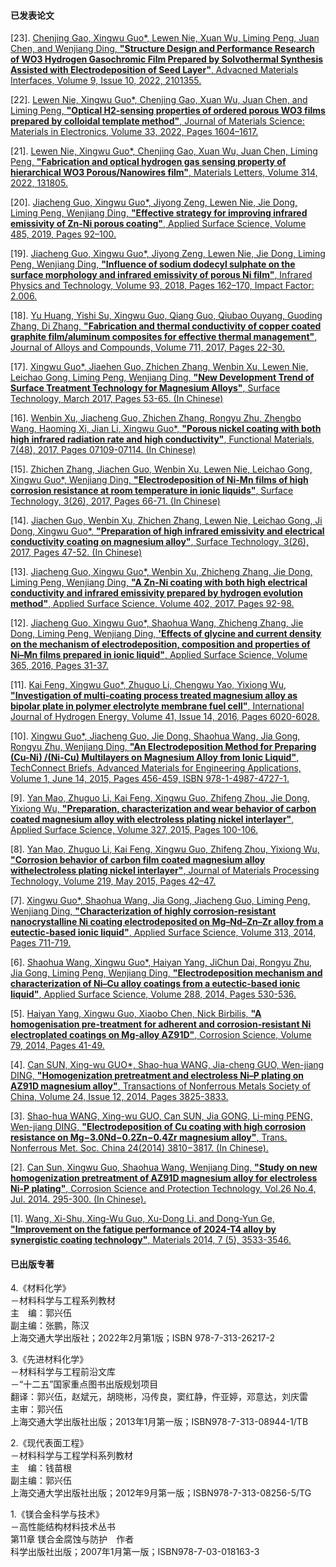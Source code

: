 #### 已发表论文
[23]. [Chenjing Gao, Xingwu Guo*, Lewen Nie, Xuan Wu, Liming Peng, Juan Chen, and Wenjiang Ding, **"Structure Design and Performance Research of WO3 Hydrogen Gasochromic Film Prepared by Solvothermal Synthesis Assisted with Electrodeposition of Seed Layer"**, Advacned Materials Interfaces, Volume 9, Issue 10, 2022, 2101355.](https://doi.org/10.1002/admi.202101355)

[22]. [Lewen Nie, Xingwu Guo*, Chenjing Gao, Xuan Wu, Juan Chen, and Liming Peng, **"Optical H2-sensing properties of ordered porous WO3 films prepared by colloidal template method"**, Journal of Materials Science: Materials in Electronics, Volume 33, 2022, Pages 1604–1617.](https://doi.org/10.1007/s10854-022-07694-z)

[21]. [Lewen Nie, Xingwu Guo*, Chenjing Gao, Xuan Wu, Juan Chen, Liming Peng, **"Fabrication and optical hydrogen gas sensing property of hierarchical WO3 Porous/Nanowires film"**, Materials Letters, Volume 314, 2022, 131805.](https://doi.org/10.1016/j.matlet.2022.131805)

[20]. [Jiacheng Guo, Xingwu Guo*, Jiyong Zeng, Lewen Nie, Jie Dong, Liming Peng, Wenjiang Ding, **"Effective strategy for improving infrared emissivity of Zn-Ni porous coating"**, Applied Surface Science, Volume 485, 2019, Pages 92–100.](https://doi.org/10.1016/j.apsusc.2019.04.191)

[19]. [Jiacheng Guo, Xingwu Guo*, Jiyong Zeng, Lewen Nie, Jie Dong, Liming Peng, Wenjiang Ding, **"Influence of sodium dodecyl sulphate on the surface morphology and infrared emissivity of porous Ni film"**, Infrared Physics and Technology, Volume 93, 2018, Pages 162–170, Impact Factor: 2.006.](https://doi.org/10.1016/j.infrared.2018.07.029)

[18]. [Yu Huang, Yishi Su, Xingwu Guo, Qiang Guo, Qiubao Ouyang, Guoding Zhang, Di Zhang, **"Fabrication and thermal conductivity of copper coated graphite film/aluminum composites for effective thermal management"**, Journal of Alloys and Compounds, Volume 711, 2017, Pages 22-30.](https://doi.org/10.1016/j.jallcom.2017.03.233)

[17]. [Xingwu Guo*, Jiaehen Guo, Zhichen Zhang, Wenbin Xu, Lewen Nie, Leichao Gong, Liming Peng, Wenjiang Ding, **"New Development Trend of Surface Treatment Technology for Magnesium Alloys"**, Surface Technology, March 2017, Pages 53-65. (In Chinese)](https://doi.org/10.16490/j.cnki.issn.1001-3660.2017.03.008)

[16]. [Wenbin Xu, Jiacheng Guo, Zhichen Zhang, Rongyu Zhu, Zhengbo Wang, Haoming Xi, Jian Li, Xingwu Guo*, **"Porous nickel coating with both high infrared radiation rate and high conductivity"**, Functional Materials, 7(48), 2017, Pages 07109-07114. (In Chinese)](https://kns.cnki.net/kcms/detail/detail.aspx?dbcode=CJFD&dbname=CJFDLAST2017&filename=GNCL201707021&uniplatform=NZKPT&v=G14qF9Uy_wkYClUj8KIaiw1aqYfORi1d3-_EuIraCb52DtF7wCw2WsF9fI23j6c5)

[15]. [Zhichen Zhang, Jiachen Guo, Wenbin Xu, Lewen Nie, Leichao Gong, Xingwu Guo*, Wenjiang Ding, **"Electrodeposition of Ni-Mn films of high corrosion resistance at room temperature in ionic liquids"**, Surface Technology, 3(26), 2017, Pages 66-71. (In Chinese)](https://doi.org/10.16490/j.cnki.issn.1001-3660.2017.03.009)

[14]. [Jiachen Guo, Wenbin Xu, Zhichen Zhang, Lewen Nie, Leichao Gong, Ji Dong, Xingwu Guo*, **"Preparation of high infrared emissivity and electrical conductivity coating on magnesium alloy"**, Surface Technology, 3(26), 2017, Pages 47-52. (In Chinese)](https://doi.org/10.16490/j.cnki.issn.1001-3660.2017.03.007)

[13]. [Jiacheng Guo, Xingwu Guo*, Wenbin Xu, Zhicheng Zhang, Jie Dong, Liming Peng, Wenjiang Ding, **"A Zn-Ni coating with both high electrical conductivity and infrared emissivity prepared by hydrogen evolution method"**, Applied Surface Science, Volume 402, 2017, Pages 92-98.](https://doi.org/10.1016/j.apsusc.2017.01.053)

[12]. [Jiacheng Guo, Xingwu Guo*, Shaohua Wang, Zhicheng Zhang, Jie Dong, Liming Peng, Wenjiang Ding, **'Effects of glycine and current density on the mechanism of electrodeposition, composition and properties of Ni–Mn films prepared in ionic liquid"**, Applied Surface Science, Volume 365, 2016, Pages 31-37.](https://doi.org/10.1016/j.apsusc.2015.12.248)

[11]. [Kai Feng, Xingwu Guo*, Zhuguo Li, Chengwu Yao, Yixiong Wu, **"Investigation of multi-coating process treated magnesium alloy as bipolar plate in polymer electrolyte membrane fuel cell"**, International Journal of Hydrogen Energy, Volume 41, Issue 14, 2016, Pages 6020-6028.](https://doi.org/10.1016/j.ijhydene.2016.02.147)

[10]. [Xingwu Guo*, Jiacheng Guo, Jie Dong, Shaohua Wang, Jia Gong, Rongyu Zhu, Wenjiang Ding, **"An Electrodeposition Method for Preparing (Cu-Ni) /(Ni-Cu) Multilayers on Magnesium Alloy from Ionic Liquid"**, TechConnect Briefs, Advanced Materials for Engineering Applications, Volume 1, June 14, 2015, Pages 456-459, ISBN 978-1-4987-4727-1.](https://briefs.techconnect.org/papers/an-electrodeposition-method-for-preparing-ni-cu-cu-ni-multilayers-on-magnesium-alloy-from-ionic-liquid/)

[9]. [Yan Mao, Zhuguo Li, Kai Feng, Xingwu Guo, Zhifeng Zhou, Jie Dong, Yixiong Wu, **"Preparation, characterization and wear behavior of carbon coated magnesium alloy with electroless plating nickel interlayer"**, Applied Surface Science, Volume 327, 2015, Pages 100-106.](https://doi.org/10.1016/j.apsusc.2014.11.151)

[8]. [Yan Mao, Zhuguo Li, Kai Feng, Xingwu Guo, Zhifeng Zhou, Yixiong Wu, **"Corrosion behavior of carbon film coated magnesium alloy withelectroless plating nickel interlayer"**, Journal of Materials Processing Technology, Volume 219, May 2015, Pages 42–47.](https://doi.org/10.1016/j.jmatprotec.2014.12.003)

[7]. [Xingwu Guo*, Shaohua Wang, Jia Gong, Jiacheng Guo, Liming Peng, Wenjiang Ding, **"Characterization of highly corrosion-resistant nanocrystalline Ni coating electrodeposited on Mg–Nd–Zn–Zr alloy from a eutectic-based ionic liquid"**, Applied Surface Science, Volume 313, 2014, Pages 711-719.](https://doi.org/10.1016/j.apsusc.2014.06.060)

[6]. [Shaohua Wang, Xingwu Guo*, Haiyan Yang, JiChun Dai, Rongyu Zhu, Jia Gong, Liming Peng, Wenjiang Ding, **"Electrodeposition mechanism and characterization of Ni–Cu alloy coatings from a eutectic-based ionic liquid"**, Applied Surface Science, Volume 288, 2014, Pages 530-536.](https://doi.org/10.1016/j.apsusc.2013.10.065)

[5]. [Haiyan Yang, Xingwu Guo, Xiaobo Chen, Nick Birbilis, **"A homogenisation pre-treatment for adherent and corrosion-resistant Ni electroplated coatings on Mg-alloy AZ91D"**, Corrosion Science, Volume 79, 2014, Pages 41-49.](https://doi.org/10.1016/j.corsci.2013.10.024)

[4]. [Can SUN, Xing-wu GUO*, Shao-hua WANG, Jia-cheng GUO, Wen-jiang DING, **"Homogenization pretreatment and electroless Ni–P plating on AZ91D magnesium alloy"**, Transactions of Nonferrous Metals Society of China, Volume 24, Issue 12, 2014, Pages 3825-3833.](https://doi.org/10.1016/S1003-6326(14)63539-1)

[3]. [Shao-hua WANG, Xing-wu GUO, Can SUN, Jia GONG, Li-ming PENG, Wen-jiang DING, **"Electrodeposition of Cu coating with high corrosion resistance on Mg−3.0Nd−0.2Zn−0.4Zr magnesium alloy"**, Trans. Nonferrous Met. Soc. China 24(2014) 3810−3817. (In Chinese).](https://kns.cnki.net/kcms/detail/detail.aspx?dbcode=CJFD&dbname=CJFDLAST2015&filename=ZYSY201412010&uniplatform=NZKPT&v=MNdSHVbIN3cpQEXUA4XQnz5Ha1EUfb4p72eI1KFg45E29GNtTzGJWpgD744EnyjO)

[2]. [Can Sun, Xingwu Guo, Shaohua Wang, Wenjiang Ding, **"Study on new homogenization pretreatment of AZ91D magnesium alloy for electroless Ni-P plating"**, Corrosion Science and Protection Technology, Vol.26 No.4, Jul. 2014. 295-300. (In Chinese).](https://kns.cnki.net/kcms/detail/detail.aspx?dbcode=CJFD&dbname=CJFDLAST2015&filename=ZYSY201412012&uniplatform=NZKPT&v=MNdSHVbIN3dzHo1XTzRvl8UuP-CTO511gyukGNwqCMYy4wbDL3BV2LaTc3IyHGXj)

[1]. [Wang, Xi-Shu, Xing-Wu Guo, Xu-Dong Li, and Dong-Yun Ge, **"Improvement on the fatigue performance of 2024-T4 alloy by synergistic coating technology"**, Materials 2014, 7 (5), 3533-3546.](https://doi.org/10.3390/ma7053533)


#### 已出版专著
4.《材料化学》  
－材料科学与工程系列教材   
主　编：郭兴伍   
副主编：张鹏，陈汉  
上海交通大学出版社；2022年2月第1版；ISBN 978-7-313-26217-2

3.《先进材料化学》   
－材料科学与工程前沿文库  
－“十二五”国家重点图书出版规划项目  
翻译：郭兴伍，赵斌元，胡晓彬，冯传良，窦红静，仵亚婷，邓意达，刘庆雷  
主审：郭兴伍  
上海交通大学出版社出版；2013年1月第一版；ISBN978-7-313-08944-1/TB

2.《现代表面工程》  
－材料科学与工程学科系列教材  
主　编：钱苗根  
副主编：郭兴伍  
上海交通大学出版社出版；2012年9月第一版；ISBN978-7-313-08256-5/TG

1.《镁合金科学与技术》    
－高性能结构材料技术丛书   
第11章 镁合金腐蚀与防护　作者  
科学出版社出版；2007年1月第一版；ISBN978-7-03-018163-3  
